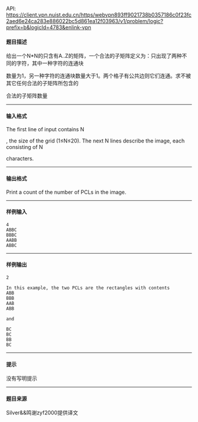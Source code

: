 API: https://client.vpn.nuist.edu.cn/https/webvpn893ff9021738b0357186c0f23fc2aed6e24ca283e886022bc5d861ea12f03963/v1/problem/logic?prefix=b&logicId=4783&enlink-vpn

#### 题目描述

给出一个N\*N的只含有A..Z的矩阵，一个合法的子矩阵定义为：只出现了两种不同的字符，其中一种字符的连通块

数量为1，另一种字符的连通块数量大于1。两个格子有公共边则它们连通。求不被其它任何合法的子矩阵所包含的

合法的子矩阵数量

---

#### 输入格式

The first line of input contains N

, the size of the grid (1≤N≤20). The next N lines describe the image, each consisting of N

characters.

---

#### 输出格式

Print a count of the number of PCLs in the image.

---

#### 样例输入
```
4
ABBC
BBBC
AABB
ABBC
```

---

#### 样例输出
```
2

In this example, the two PCLs are the rectangles with contents
ABB
BBB
AAB
ABB

and

BC
BC
BB
BC
```

---

#### 提示

没有写明提示

---

#### 题目来源

Silver&&鸣谢zyf2000提供译文